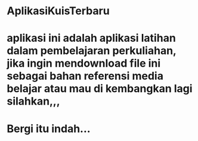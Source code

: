 # AplikasiKuisTerbaru

# aplikasi ini adalah aplikasi latihan dalam pembelajaran perkuliahan, jika ingin mendownload file ini sebagai bahan referensi media belajar atau mau di kembangkan lagi silahkan,,, 

# Bergi itu indah...

